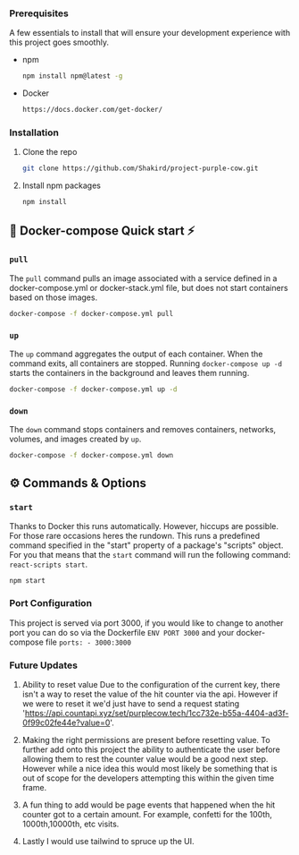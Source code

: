 <!-- GETTING STARTED -->
### Prerequisites

A few essentials to install that will ensure your development experience with this project goes smoothly.
* npm
  ```sh
  npm install npm@latest -g
  ```
* Docker
  ```sh
  https://docs.docker.com/get-docker/
  ```

### Installation

1. Clone the repo
   ```sh
   git clone https://github.com/Shakird/project-purple-cow.git
   ```
2. Install npm packages
   ```sh
   npm install
   ```
   
   <!-- Docker-compose-->
## 🐳 Docker-compose Quick start ⚡️

### `pull`
The `pull` command pulls an image associated with a service defined in a docker-compose.yml or docker-stack.yml file, but does not start containers based on those images.

```bash
docker-compose -f docker-compose.yml pull
```

### `up`
The `up` command aggregates the output of each container. When the command exits, all containers are stopped. Running `docker-compose up -d` starts the containers in the background and leaves them running.

```bash
docker-compose -f docker-compose.yml up -d
```

### `down`
The `down` command stops containers and removes containers, networks, volumes, and images created by `up`.

```bash
docker-compose -f docker-compose.yml down
```

<!-- Commands & Options-->
## ⚙️ Commands & Options

### `start`
Thanks to Docker this runs automatically. However, hiccups are possible. For those rare occasions heres the rundown. This runs a predefined command specified in the "start" property of a package's "scripts" object. For you that means that the `start` command will run the following command: `react-scripts start`.
```bash
npm start
```

<!-- Port Configuration -->
### Port Configuration
This project is served via port 3000, if you would like to change to another port you can do so via the Dockerfile
`ENV PORT 3000`
and your docker-compose file
`ports: - 3000:3000` 

<!-- Future Updates-->
### Future Updates

1. Ability to reset value
   Due to the configuration of the current key, there isn't a way to reset the value of the hit counter via the api.
   However if we were to reset it we'd just have to send a request stating 'https://api.countapi.xyz/set/purplecow.tech/1cc732e-b55a-4404-ad3f-0f99c02fe44e?value=0'.

2. Making the right permissions are present before resetting value.
   To further add onto this project the ability to authenticate the user before allowing them to rest the counter value would be a good next step. However while a nice idea this would most likely be something that is out of scope for the developers attempting this within the given time frame.

3. A fun thing to add would be page events that happened when the hit counter got to a certain amount. For example, confetti for the 100th, 1000th,10000th, etc visits.

4. Lastly I would use tailwind to spruce up the UI.
